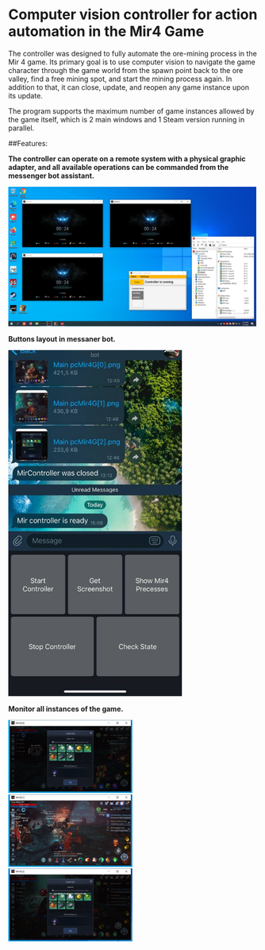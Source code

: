 # Computer vision controller for action automation in the Mir4 Game

The controller was designed to fully automate the ore-mining process in the Mir 4 game.
Its primary goal is to use computer vision to navigate the game character through the game world from the spawn point back to the ore valley, find a free mining spot, and start the mining process again. In addition to that, it can close, update, and reopen any game instance upon its update.

The program supports the maximum number of game instances allowed by the game itself, which is 2 main windows and 1 Steam version running in parallel.

##Features:

**The controller can operate on a remote system with a physical graphic adapter, and all available operations can be commanded from the messenger bot assistant.**

<img src="https://github.com/DmytroMudragel/Mir4Controller/blob/main/Figuration/2.png"  width="500">

**Buttons layout in messaner bot.**

<img src="https://github.com/DmytroMudragel/Mir4Controller/blob/main/Figuration/1.jpg"  width="350">

**Monitor all instances of the game.**

<p align="left">
  <img src="https://github.com/DmytroMudragel/Mir4Controller/blob/main/Figuration/3.png" alt="Image 1" width="250" style="display:inline-block; margin-right:20px;">
  <img src="https://github.com/DmytroMudragel/Mir4Controller/blob/main/Figuration/4.png" alt="Image 2" width="250" style="display:inline-block; margin-right:20px;">
  <img src="https://github.com/DmytroMudragel/Mir4Controller/blob/main/Figuration/5.png" alt="Image 3" width="250" style="display:inline-block;">
</p>



